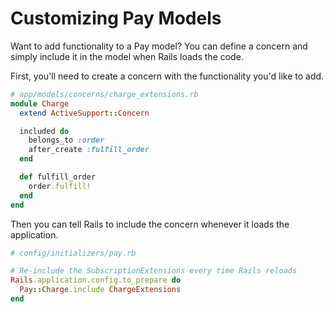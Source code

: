# Customizing Pay Models

Want to add functionality to a Pay model? You can define a concern and simply include it in the model when Rails loads the code.

First, you'll need to create a concern with the functionality you'd like to add.

```ruby
# app/models/concerns/charge_extensions.rb
module Charge
  extend ActiveSupport::Concern

  included do
    belongs_to :order
    after_create :fulfill_order
  end

  def fulfill_order
    order.fulfill!
  end
end
```

Then you can tell Rails to include the concern whenever it loads the application.

```ruby
# config/initializers/pay.rb

# Re-include the SubscriptionExtensions every time Rails reloads
Rails.application.config.to_prepare do
  Pay::Charge.include ChargeExtensions
end
```

